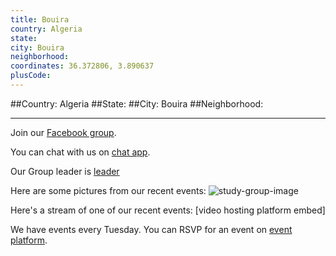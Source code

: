 ```yaml
---
title: Bouira
country: Algeria
state: 
city: Bouira
neighborhood: 
coordinates: 36.372806, 3.890637
plusCode:
---
```


##Country: Algeria
##State: 
##City: Bouira
##Neighborhood: 
*****
Join our [Facebook group](https://www.facebook.com/groups/free.code.camp.bouira).

You can chat with us on [chat app]().

Our Group leader is [leader]()

Here are some pictures from our recent events:
![study-group-image](https://scontent-dft4-2.xx.fbcdn.net/v/t31.0-8/16601707_643671885820143_3312102846297394290_o.jpg?oh=b5fef5722b62e920cb869bbfe0aa1ef3&oe=59596907)

Here's a stream of one of our recent events:
[video hosting platform embed]

We have events every Tuesday. You can RSVP for an event on [event platform]().
